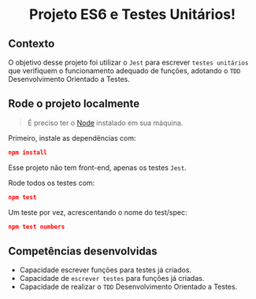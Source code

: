 # <p align="center">Projeto ES6 e Testes Unitários!</p>

## Contexto

O objetivo desse projeto foi utilizar o `Jest` para escrever `testes unitários` que verifiquem o funcionamento adequado de funções, adotando o `TDD` Desenvolvimento Orientado a Testes.

## Rode o projeto localmente

> É preciso ter o [Node](https://nodejs.org/en) instalado em sua máquina.

Primeiro, instale as dependências com:

```JSON
npm install
```

Esse projeto não tem front-end, apenas os testes `Jest`.

Rode todos os testes com:

```JSON
npm test
```
Um teste por vez, acrescentando o nome do test/spec:

```JSON
npm test numbers
```


## Competências desenvolvidas

- Capacidade escrever funções para testes já criados.
- Capacidade de `escrever testes` para funções já criadas.
- Capacidade de realizar o `TDD` Desenvolvimento Orientado a Testes.
